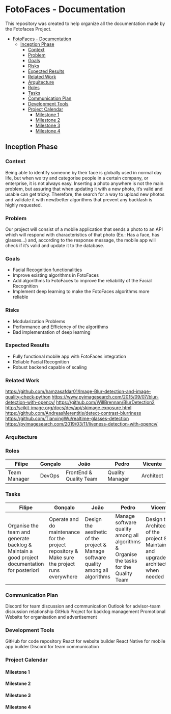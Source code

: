 # FotoFaces - Documentation
This repository was created to help organize all the documentation made by the Fotofaces Project.

- [FotoFaces - Documentation](#FotoFaces---Documentation)
    - [Inception Phase](#Inception-Phase)
        - [Context](#Context)
        - [Problem](#Problem)
        - [Goals](#Goals)
        - [Risks](#Risks)
        - [Expected Results](#Expected-Results)
        - [Related Work](#Related-Work)
        - [Arquitecture](#Arquitecture)
        - [Roles](#Roles)
        - [Tasks](#Tasks)
        - [Communication Plan](#Communication-Plan)
        - [Development Tools](#Development-Tools)
        - [Project Calendar](#Project-Calendar)
            - [Milestone 1](#Milestone-1)
            - [Milestone 2](#Milestone-2)
            - [Milestone 3](#Milestone-3)
            - [Milestone 4](#Milestone-4)

## Inception Phase

### Context
Being able to identify someone by their face is globally used in normal day life, but when we try and categorise people in a certain company, or enterprise, it is not always easy. Inserting a photo anywhere is not the main problem, but assuring that when updating it with a new photo, it’s valid and usable can get tricky. Therefore, the search for a way to upload new photos and validate it with new/better algorithms that prevent any backlash is highly requested.

### Problem
Our project will consist of a mobile application that sends a photo to an API which will respond with characteristics of that photo (Ex.: Has a face, has glasses…) and, according to the response message, the mobile app will check if it’s valid and update it to the database.

### Goals
- Facial Recognition functionalities
- Improve existing algorithms in FotoFaces
- Add algorithms to FotoFaces to improve the reliability of the Facial Recognition
- Implement deep learning to make the FotoFaces algorithms more reliable

### Risks
- Modularization Problems
- Performance and Efficiency of the algorithms
- Bad implementation of deep learning

### Expected Results
- Fully functional mobile app with FotoFaces integration
- Reliable Facial Recognition
- Robust backend capable of scaling

### Related Work
https://github.com/hamzasafdar01/Image-Blur-detection-and-image-quality-check-python
https://www.pyimagesearch.com/2015/09/07/blur-detection-with-opencv/
https://github.com/WillBrennan/BlurDetection2
http://scikit-image.org/docs/dev/api/skimage.exposure.html
https://github.com/AndreasMerentitis/detect-contrast-blurriness
https://github.com/TianxingWu/realtime-glasses-detection
https://pyimagesearch.com/2019/03/11/liveness-detection-with-opencv/

### Arquitecture

### Roles
| Filipe | Gonçalo | João | Pedro | Vicente |
| ------------- | ------------- | ------------- | ------------- | ------------- |
| Team Manager | DevOps | FrontEnd & Quality Team | Quality Manager | Architect |

### Tasks
| Filipe | Gonçalo | João | Pedro | Vicente |
| ------------- | ------------- | ------------- | ------------- | ------------- |
| Organise the team and generate backlog & Maintain a good project documentation for posteriori | Operate and do maintenance for the project repository & Make sure the project runs everywhere | Design the aesthetic of the project & Manage software quality among all algorithms | Manage software quality among all algorithms & Organise the tasks for the Quality Team | Design the Architecture of the project & Maintain and upgrade the architecture when needed |

### Communication Plan
Discord for team discussion and communication
Outlook for advisor-team discussion relationship
GitHub Project for backlog management
Promotional Website for organisation and advertisement

### Development Tools
GitHub for code repository
React for website builder
React Native for mobile app builder
Discord for team communication

### Project Calendar

#### Milestone 1

#### Milestone 2

#### Milestone 3

#### Milestone 4